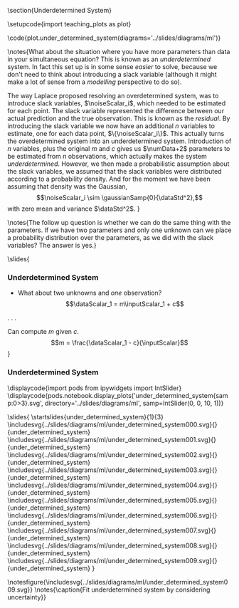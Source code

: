 \section{Underdetermined System}

\setupcode{import teaching_plots as plot}

\code{plot.under_determined_system(diagrams='../slides/diagrams/ml')}

\notes{What about the situation where you have more parameters than data in your simultaneous equation? This is known as an *underdetermined* system. In fact this set up is in some sense *easier* to solve, because we don't need to think about introducing a slack variable (although it might make a lot of sense from a *modelling* perspective to do so).

The way Laplace proposed resolving an  overdetermined system, was to introduce slack variables, $\noiseScalar_i$, which needed to be estimated for each point. The slack variable represented the difference between our actual prediction and the true observation. This is known as the *residual*. By introducing the slack variable we now have an additional $n$ variables to estimate, one for each data point, $\{\noiseScalar_i\}$. This actually turns the overdetermined system into an underdetermined system. Introduction of $n$ variables, plus the original $m$ and $c$ gives us $\numData+2$ parameters to be estimated from $n$ observations, which actually makes the system *underdetermined*. However, we then made a probabilistic assumption about the slack variables, we assumed that the slack variables were distributed according to a probability density. And for the moment we have been assuming that density was the Gaussian, 
$$\noiseScalar_i \sim \gaussianSamp{0}{\dataStd^2},$$ 
with zero mean and variance $\dataStd^2$. }

\notes{The follow up question is whether we can do the same thing with the parameters. If we have two parameters and only one unknown can we place a probability distribution over the parameters, as we did with the slack variables? The answer is yes.}


\slides{
### Underdetermined System

* What about two unknowns and *one* observation?
$$\dataScalar_1 =  m\inputScalar_1 + c$$

. . .

Can compute $m$
given $c$. $$m = \frac{\dataScalar_1 - c}{\inputScalar}$$
}

### Underdetermined System

\displaycode{import pods
from ipywidgets import IntSlider}
\displaycode{pods.notebook.display_plots('under_determined_system{samp:0>3}.svg', 
                            directory='../slides/diagrams/ml', samp=IntSlider(0, 0, 10, 1))}

\slides{
\startslides{under_determined_system}{1}{3}
\includesvg{../slides/diagrams/ml/under_determined_system000.svg}{}{under_determined_system}
\includesvg{../slides/diagrams/ml/under_determined_system001.svg}{}{under_determined_system}
\includesvg{../slides/diagrams/ml/under_determined_system002.svg}{}{under_determined_system}
\includesvg{../slides/diagrams/ml/under_determined_system003.svg}{}{under_determined_system}
\includesvg{../slides/diagrams/ml/under_determined_system004.svg}{}{under_determined_system}
\includesvg{../slides/diagrams/ml/under_determined_system005.svg}{}{under_determined_system}
\includesvg{../slides/diagrams/ml/under_determined_system006.svg}{}{under_determined_system}
\includesvg{../slides/diagrams/ml/under_determined_system007.svg}{}{under_determined_system}
\includesvg{../slides/diagrams/ml/under_determined_system008.svg}{}{under_determined_system}
\includesvg{../slides/diagrams/ml/under_determined_system009.svg}{}{under_determined_system}
}

\notesfigure{\includesvg{../slides/diagrams/ml/under_determined_system009.svg}}
\notes{\caption{Fit underdetermined system by considering uncertainty}}

